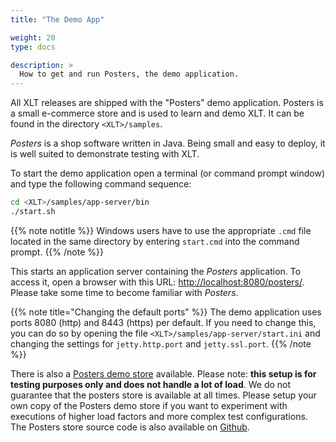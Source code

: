 ```yaml
---
title: "The Demo App"

weight: 20
type: docs

description: >
  How to get and run Posters, the demo application.
---
```


All XLT releases are shipped with the "Posters" demo application. Posters is a small e-commerce store and is used to learn and demo XLT. It can be found in the directory `<XLT>/samples`.

*Posters* is a shop software written in Java. Being small and easy to deploy, it is well suited to demonstrate testing with XLT.

To start the demo application open a terminal (or command prompt window) and type the following command sequence:

```bash
cd <XLT>/samples/app-server/bin
./start.sh
```

{{% note notitle %}}
Windows users have to use the appropriate `.cmd` file located in the same directory by entering `start.cmd` into the command prompt.
{{% /note %}}

This starts an application server containing the *Posters* application. To access it, open a browser with this URL: [http://localhost:8080/posters/](http://localhost:8080/posters/). Please take some time to become familiar with *Posters*.

{{% note title="Changing the default ports" %}}
The demo application uses ports 8080 (http) and 8443 (https) per default. If you need to change this, you can do so by opening the file `<XLT>/samples/app-server/start.ini` and changing the settings for `jetty.http.port` and `jetty.ssl.port`.
{{% /note %}}

There is also a [Posters demo store](https://posters.xceptance.io:8443/posters/) available. Please note: **this setup is for testing purposes only and does not handle a lot of load**. We do not guarantee that the posters store is available at all times. Please setup your own copy of the Posters demo store if you want to experiment with executions of higher load factors and more complex test configurations. The Posters store source code is also available on [Github](https://github.com/Xceptance/posters-demo-store).